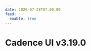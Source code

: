 ```yaml
---
date: 2020-07-28T07:00:00
feed:
  enable: true
---
```


# Cadence UI v3.19.0
<release-notes
  owner="uber"
  repo="cadence-web"
  tag="v3.19.0"
/>
